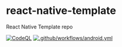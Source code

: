 # react-native-template
React Native Template repo

[![CodeQL](https://github.com/akkyjumbade/react-native-template/actions/workflows/codeql-analysis.yml/badge.svg)](https://github.com/akkyjumbade/react-native-template/actions/workflows/codeql-analysis.yml)
[![.github/workflows/android.yml](https://github.com/akkyjumbade/react-native-template/actions/workflows/android.yml/badge.svg)](https://github.com/akkyjumbade/react-native-template/actions/workflows/android.yml)
